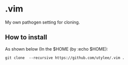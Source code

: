 # .vim
 My own pathogen setting for cloning.

## How to install
 As shown below (In the $HOME (by :echo $HOME):

 	git clone  --recursive https://github.com/utylee/.vim .
